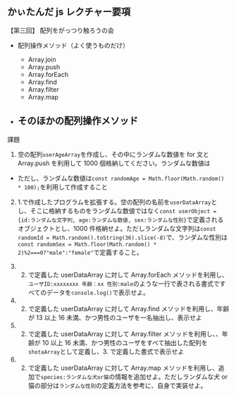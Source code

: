 ## かぃたんだ js レクチャー要項

【第三回】
配列をがっつり触ろうの会

- 配列操作メソッド（よく使うものだけ）

  - Array.join
  - Array.push
  - Array.forEach
  - Array.find
  - Array.filter
  - Array.map

- ## そのほかの配列操作メソッド

課題

1. 空の配列`userAgeArray`を作成し、その中にランダムな数値を for 文と Array.push を利用して 1000 個格納してください。ランダムな数値は

- ただし、ランダムな数値は`const randomAge = Math.floor(Math.random() * 100);`を利用して作成すること

2. 1.で作成したプログラムを拡張する。空の配列の名前を`userDataArray`とし、そこに格納するものをランダムな数値ではなく`const userObject = {id:ランダムな文字列, age:ランダムな数値, sex:ランダムな性別}`で定義されるオブジェクトとし、1000 件格納せよ。ただしランダムな文字列は`const randomId = Math.random().toString(36).slice(-8)`で、ランダムな性別は`const randomSex = Math.floor(Math.random() * 2)%2===0?"male":"female"`で定義すること。

3. 2. で定義した userDataArray に対して Array.forEach メソッドを利用し、`ユーザID:xxxxxxxx 年齢：xx 性別:male`のような一行で表される書式ですべてのデータを`console.log()`で表示せよ。

4. 2. で定義した userDataArray に対して Array.find メソッドを利用し、年齢が 13 以上 16 未満、かつ男性のユーザを一名抽出し、表示せよ

5. 2. で定義した userDataArray に対して Array.filter メソッドを利用し、、年齢が 10 以上 16 未満、かつ男性のユーザをすべて抽出した配列を`shotaArray`として定義し、3. で定義した書式で表示せよ

6. 2. で定義した userDataArray に対して Array.map メソッドを利用し、追加で`species:ランダムな犬or猫`の情報を追加せよ。ただしランダムな犬 or 猫の部分は`ランダムな性別`の定義方法を参考に、自身で実装せよ。
